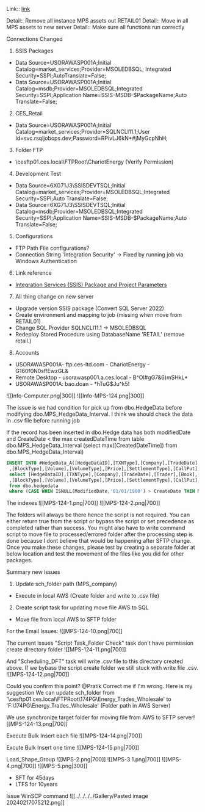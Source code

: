 
Link:: [link](https://ces-ltd.atlassian.net/browse/MPS-124)

Detail:: Remove all instance MPS assets out RETAIL01
Detail:: Move in all MPS assets to new server
Detail:: Make sure all functions run correctly

Connections Changed
1) SSIS Packages
- Data Source=USORAWASP001A;Initial Catalog=market_services;Provider=MSOLEDBSQL; Integrated Security=SSPI;AutoTranslate=False;
- Data Source=USORAWASP001A;Initial Catalog=msdb;Provider=MSOLEDBSQL;Integrated Security=SSPI;Application Name=SSIS-MSDB-$PackageName;Auto Translate=False;
2) CES_Retail
- Data Source=USORAWASP001A;Initial Catalog=market_services;Provider=SQLNCLI11.1;User Id=svc.rsqljobops.dev;Password=RPivLJ6kN*#jMyGcpNhH;
3) Folder FTP
- \\cesftp01.ces.local\FTPRoot\ChariotEnergy (Verify Permission)
4) Development Test
- Data Source=6XG71J3\SSISDEVTSQL;Initial Catalog=market_services;Provider=MSOLEDBSQL;Integrated Security=SSPI;Auto Translate=False;
- Data Source=6XG71J3\SSISDEVTSQL;Initial Catalog=msdb;Provider=MSOLEDBSQL;Integrated Security=SSPI;Application Name=SSIS-MSDB-$PackageName;Auto Translate=False;
5) Configurations
- FTP Path File configurations?
- Connection String 'Integration Security' -> Fixed by running job via Windows Authentication
6) Link reference
- [Integration Services (SSIS) Package and Project Parameters](https://learn.microsoft.com/en-us/sql/integration-services/integration-services-ssis-package-and-project-parameters?view=sql-server-ver16)
7) All thing change on new server
- Upgrade version SSIS package (Convert SQL Server 2022)
- Create environment and mapping to job (missing when move from RETAIL01)
- Change SQL Provider SQLNCLI11.1 -> MSOLEDBSQL
- Redeploy Stored Procedure using DatabaseName 'RETAIL' (remove retail.)
8) Accounts
- USORAWASP001A- ftp.ces-ltd.com - ChariotEnergy - G160f0N0sf!EwzGL&
- Remote Desktop - usorawasp001.a.ces.local - B^OI#gG7&6)mSHkL*
- USORAWASP001A:  bao.doan - *hTuG$Ju^k5!


![[Info-Computer.png|300]]
![[Info-MPS-124.png|300]]


The issue is we had condition for pick up from dbo.HedgeData before modifying  dbo.MPS_HedgeData_Interval. I think we should check the data in .csv file before running job

If the record has been inserted in dbo.Hedge data has both modifiedDate and CreateDate < the max createdDateTime from table dbo.MPS_HedgeData_Interval (select max([CreatedDateTime]) from dbo.MPS_HedgeData_Interval)

```SQL
INSERT INTO #HedgeData_A([HedgeDataID],[TXNType],[Company],[TradeDate],[Trader],[Book],[Commodity],[Counterparty],[BuySell],[FinPhys],[TradeType],[DeliveryPoint],[BeginDate],[EndDate]
 ,[BlockType],[Volume],[VolumeType],[Price],[SettlementType],[CallPut],[Strike],[StrikeFreq],[Broker],[BrokerFee],[ValidationPassed],[ValidationComment],[Imported])
 select [HedgeDataID],[TXNType],[Company],[TradeDate],[Trader],[Book],[Commodity],[Counterparty],[BuySell],[FinPhys],[TradeType],[DeliveryPoint],[BeginDate],[EndDate]
 ,[BlockType],[Volume],[VolumeType],[Price],[SettlementType],[CallPut],[Strike],[StrikeFreq],[Broker],[BrokerFee],[ValidationPassed],[ValidationComment],[Imported]
 from dbo.hedgedata
 where (CASE WHEN ISNULL(ModifiedDate,'01/01/1900') > CreateDate THEN ModifiedDate ELSE CreateDate END) > ISNULL((select max([CreatedDateTime]) from dbo.MPS_HedgeData_Interval),'01/01/1900')

```

The indexes
![[MPS-124-1.png|700]] ![[MPS-124-2.png|700]]

The folders will always be there hence the script is not required. You can either return true from the script or bypass the script or set precedence as completed rather than success. You might also have to write command script to move file to processed/errored folder after the processing step is done because I dont believe that would be happening after SFTP change. Once you make these changes, please test by creating a separate folder at below location and test the movement of the files like you did for other packages.


Summary new issues
1. Update sch_folder path (MPS_company)
- Execute in local AWS (Create folder and write to .csv file)
2. Create script task for updating move file AWS to SQL
- Move file from local AWS to SFTP folder

For the Email Issues:
![[MPS-124-10.png|700]]



The current issues "Script Task_Folder Check" task don't have permission create directory folder 
![[MPS-124-11.png|700]]

And "Scheduling_DFT" task will write .csv file to this directory created above. If we bybass the script create folder we still stuck with write file .csv.
![[MPS-124-12.png|700]]

Could you confirm this point? @Pratik Correct me if I'm wrong.
Here is my suggestion
We can update sch_folder from '\\cesftp01.ces.local\FTPRoot\174PG\Energy_Trades_Wholesale\' to 'F:\174PG\Energy_Trades_Wholesale' (Folder path in AWS Server)

We use synchronize target folder for moving file from AWS to SFTP server![[MPS-124-13.png|700]]

Execute Bulk Insert each file
![[MPS-124-14.png|700]]

Excute Bulk Insert one time
![[MPS-124-15.png|700]]

Load_Shape_Group
![[MPS-2.png|700]]
![[MPS-3 1.png|700]]
![[MPS-4.png|700]]
![[MPS-5.png|300]]

- SFT for 45days
- LTFS for 10years


Issue WinSCP command
![[../../../../Gallery/Pasted image 20240217075212.png]]